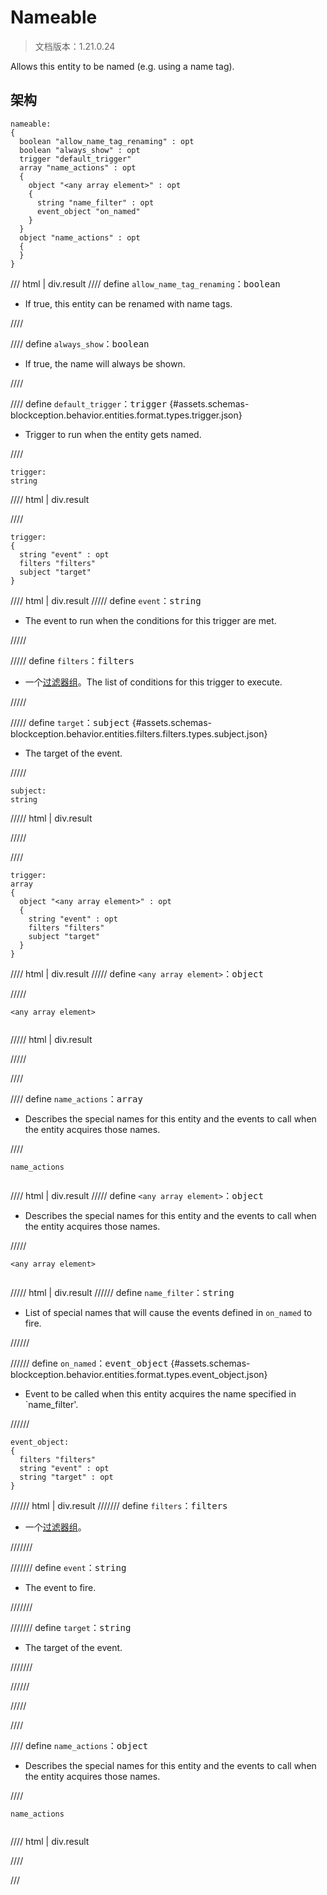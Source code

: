 # Nameable

> 文档版本：1.21.0.24

Allows this entity to be named (e.g. using a name tag).

## 架构

```mcschema
nameable:
{
  boolean "allow_name_tag_renaming" : opt
  boolean "always_show" : opt
  trigger "default_trigger"
  array "name_actions" : opt
  {
    object "<any array element>" : opt
    {
      string "name_filter" : opt
      event_object "on_named"
    }
  }
  object "name_actions" : opt
  {
  }
}

```

/// html | div.result
//// define
`allow_name_tag_renaming`：<samp>boolean</samp>

- If true, this entity can be renamed with name tags.


////


//// define
`always_show`：<samp>boolean</samp>

- If true, the name will always be shown.


////


//// define
`default_trigger`：<samp>trigger</samp> {#assets.schemas-blockception.behavior.entities.format.types.trigger.json}

- Trigger to run when the entity gets named.


////

```mcschema
trigger:
string

```

//// html | div.result

////


```mcschema
trigger:
{
  string "event" : opt
  filters "filters"
  subject "target"
}

```

//// html | div.result
///// define
`event`：<samp>string</samp>

- The event to run when the conditions for this trigger are met.


/////


///// define
`filters`：<samp>filters</samp>

- 一个[过滤器组](../filter.md)。The list of conditions for this trigger to execute.


/////


///// define
`target`：<samp>subject</samp> {#assets.schemas-blockception.behavior.entities.filters.filters.types.subject.json}

- The target of the event.


/////

```mcschema
subject:
string

```

///// html | div.result

/////



////


```mcschema
trigger:
array
{
  object "<any array element>" : opt
  {
    string "event" : opt
    filters "filters"
    subject "target"
  }
}

```

//// html | div.result
///// define
`<any array element>`：<samp>object</samp>


/////

<div class="language-text highlight"><span class="filename"><code>&lt;any array element&gt;</code></span><pre id="__code_1"><span></span></pre></div>

///// html | div.result

/////


////




//// define
`name_actions`：<samp>array</samp>

- Describes the special names for this entity and the events to call when the entity acquires those names.


////

<div class="language-text highlight"><span class="filename"><code>name_actions</code></span><pre id="__code_1"><span></span></pre></div>

//// html | div.result
///// define
`<any array element>`：<samp>object</samp>

- Describes the special names for this entity and the events to call when the entity acquires those names.


/////

<div class="language-text highlight"><span class="filename"><code>&lt;any array element&gt;</code></span><pre id="__code_1"><span></span></pre></div>

///// html | div.result
////// define
`name_filter`：<samp>string</samp>

- List of special names that will cause the events defined in `on_named` to fire.


//////


////// define
`on_named`：<samp>event_object</samp> {#assets.schemas-blockception.behavior.entities.format.types.event_object.json}

- Event to be called when this entity acquires the name specified in `name_filter'.


//////

```mcschema
event_object:
{
  filters "filters"
  string "event" : opt
  string "target" : opt
}

```

////// html | div.result
/////// define
`filters`：<samp>filters</samp>

- 一个[过滤器组](../filter.md)。


///////


/////// define
`event`：<samp>string</samp>

- The event to fire.


///////


/////// define
`target`：<samp>string</samp>

- The target of the event.


///////


//////



/////


////


//// define
`name_actions`：<samp>object</samp>

- Describes the special names for this entity and the events to call when the entity acquires those names.


////

<div class="language-text highlight"><span class="filename"><code>name_actions</code></span><pre id="__code_1"><span></span></pre></div>

//// html | div.result

////



///

